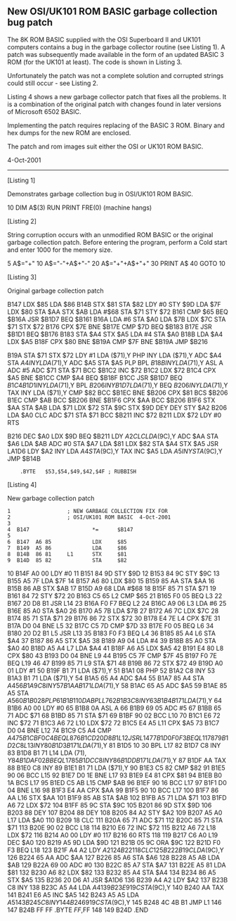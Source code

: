 New OSI/UK101 ROM BASIC garbage collection bug patch
----------------------------------------------------

The 8K ROM BASIC supplied with the OSI Superboard II and
UK101 computers contains a bug in the garbage collector
routine (see Listing 1).  A patch was subsequently made
available in the form of an updated BASIC 3 ROM (for the
UK101 at least).  The code is shown in Listing 3.

Unfortunately the patch was not a complete solution and
corrupted strings could still occur - see Listing 2.

Listing 4 shows a new garbage collector patch that fixes
all the problems.  It is a combination of the original
patch with changes found in later versions of Microsoft
6502 BASIC.

Implementing the patch requires replacing of the BASIC 3
ROM.  Binary and hex dumps for the new ROM are enclosed.

The patch and rom images suit either the OSI or UK101 ROM
BASIC.


4-Oct-2001

-----------------------------------------------------------

[Listing 1]

Demonstrates garbage collection bug in OSI/UK101 ROM BASIC.

 10 DIM A$(3)
 RUN
 PRINT FRE(0)  (machine hangs)


[Listing 2]

String corruption occurs with an unmodified ROM BASIC or
the original garbage collection patch.  Before entering
the program, perform a Cold start and enter 1000 for the
memory size.

  5 A$="+"
 10 A$="-"+A$+"-"
 20 A$="+"+A$+"+"
 30 PRINT A$
 40 GOTO 10


[Listing 3]

Original garbage collection patch

 B147   LDX     $85
        LDA     $86
 B14B   STX     $81
        STA     $82
        LDY     #0
        STY     $9D
        LDA     $7F
        LDX     $80
        STA     $AA
        STX     $AB
        LDA     #$68
        STA     $71
        STY     $72
 B161   CMP     $65
        BEQ     $B16A
        JSR     $B1D7
        BEQ     $B161
 B16A   LDA     #6
        STA     $A0
        LDA     $7B
        LDX     $7C
        STA     $71
        STX     $72
 B176   CPX     $7E
        BNE     $B17E
        CMP     $7D
        BEQ     $B183
 B17E   JSR     $B1D1
        BEQ     $B176
 B183   STA     $A4
        STX     $A5
        LDA     #4
        STA     $A0
 B18B   LDA     $A4
        LDX     $A5
 B18F   CPX     $80
        BNE     $B19A
        CMP     $7F
        BNE     $B19A
        JMP     $B216

 B19A   STA     $71
        STX     $72
        LDY     #1
        LDA     ($71),Y
        PHP
        INY
        LDA     ($71),Y
        ADC     $A4
        STA     $A4
        INY
        LDA     ($71),Y
        ADC     $A5
        STA     $A5
        PLP
        BPL     $B18B
        INY
        LDA     ($71),Y
        ASL     A
        ADC     #5
        ADC     $71
        STA     $71
        BCC     $B1C2
        INC     $72
 B1C2   LDX     $72
 B1C4   CPX     $A5
        BNE     $B1CC
        CMP     $A4
        BEQ     $B18F
 B1CC   JSR     $B1D7
        BEQ     $B1C4
 B1D1   INY
        LDA     ($71),Y
        BPL     $B206
        INY
 B1D7   LDA     ($71),Y
        BEQ     $B206
        INY
        LDA     ($71),Y
        TAX
        INY
        LDA     ($71),Y
        CMP     $82
        BCC     $B1EC
        BNE     $B206
        CPX     $81
        BCS     $B206
 B1EC   CMP     $AB
        BCC     $B206
        BNE     $B1F6
        CPX     $AA
        BCC     $B206
 B1F6   STX     $AA
        STA     $AB
        LDA     $71
        LDX     $72
        STA     $9C
        STX     $9D
        DEY
        DEY
        STY     $A2
 B206   LDA     $A0
        CLC
        ADC     $71
        STA     $71
        BCC     $B211
        INC     $72
 B211   LDX     $72
        LDY     #0
        RTS

 B216   DEC     $A0
        LDX     $9D
        BEQ     $B211
        LDY     $A2
        CLC
        LDA     ($9C),Y
        ADC     $AA
        STA     $A6
        LDA     $AB
        ADC     #0
        STA     $A7
        LDA     $81
        LDX     $82
        STA     $A4
        STX     $A5
        JSR     LA1D6
        LDY     $A2
        INY
        LDA     $A4
        STA     ($9C),Y
        TAX
        INC     $A5
        LDA     $A5
        INY
        STA     ($9C),Y
        JMP     $B14B

        .BYTE   $53,$54,$49,$42,$4F ; RUBBISH


[Listing 4]

New garbage collection patch

    1                  ; NEW GARBAGE COLLECTION FIX FOR
    2                  ; OSI/UK101 ROM BASIC  4-Oct-2001
    3
    4  B147                    *=      $B147
    5
    6  B147  A6 85             LDX     $85
    7  B149  A5 86             LDA     $86
    8  B14B  86 81     L1      STX     $81
    9  B14D  85 82             STA     $82
   10  B14F  A0 00             LDY     #0
   11  B151  84 9D             STY     $9D
   12  B153  84 9C             STY     $9C
   13  B155  A5 7F             LDA     $7F
   14  B157  A6 80             LDX     $80
   15  B159  85 AA             STA     $AA
   16  B15B  86 AB             STX     $AB
   17  B15D  A9 68             LDA     #$68
   18  B15F  85 71             STA     $71
   19  B161  84 72             STY     $72
   20  B163  C5 65     L2      CMP     $65
   21  B165  F0 05             BEQ     L3
   22  B167  20 D8 B1          JSR     L14
   23  B16A  F0 F7             BEQ     L2
   24  B16C  A9 06     L3      LDA     #6
   25  B16E  85 A0             STA     $A0
   26  B170  A5 7B             LDA     $7B
   27  B172  A6 7C             LDX     $7C
   28  B174  85 71             STA     $71
   29  B176  86 72             STX     $72
   30  B178  E4 7E     L4      CPX     $7E
   31  B17A  D0 04             BNE     L5
   32  B17C  C5 7D             CMP     $7D
   33  B17E  F0 05             BEQ     L6
   34  B180  20 D2 B1  L5      JSR     L13
   35  B183  F0 F3             BEQ     L4
   36  B185  85 A4     L6      STA     $A4
   37  B187  86 A5             STX     $A5
   38  B189  A9 04             LDA     #4
   39  B18B  85 A0             STA     $A0
   40  B18D  A5 A4     L7      LDA     $A4
   41  B18F  A6 A5             LDX     $A5
   42  B191  E4 80     L8      CPX     $80
   43  B193  D0 04             BNE     L9
   44  B195  C5 7F             CMP     $7F
   45  B197  F0 7E             BEQ     L19
   46
   47  B199  85 71     L9      STA     $71
   48  B19B  86 72             STX     $72
   49  B19D  A0 01             LDY     #1
   50  B19F  B1 71             LDA     ($71),Y
   51  B1A1  08                PHP
   52  B1A2  C8                INY
   53  B1A3  B1 71             LDA     ($71),Y
   54  B1A5  65 A4             ADC     $A4
   55  B1A7  85 A4             STA     $A4
   56  B1A9  C8                INY
   57  B1AA  B1 71             LDA     ($71),Y
   58  B1AC  65 A5             ADC     $A5
   59  B1AE  85 A5             STA     $A5
   60  B1B0  28                PLP
   61  B1B1  10 DA             BPL     L7
   62  B1B3  C8                INY
   63  B1B4  B1 71             LDA     ($71),Y
   64  B1B6  A0 00             LDY     #0
   65  B1B8  0A                ASL     A
   66  B1B9  69 05             ADC     #5
   67  B1BB  65 71             ADC     $71
   68  B1BD  85 71             STA     $71
   69  B1BF  90 02             BCC     L10
   70  B1C1  E6 72             INC     $72
   71  B1C3  A6 72     L10     LDX     $72
   72  B1C5  E4 A5     L11     CPX     $A5
   73  B1C7  D0 04             BNE     L12
   74  B1C9  C5 A4             CMP     $A4
   75  B1CB  F0 C4             BEQ     L8
   76  B1CD  20 D8 B1  L12     JSR     L14
   77  B1D0  F0 F3             BEQ     L11
   78
   79  B1D2  C8        L13     INY
   80  B1D3  B1 71             LDA     ($71),Y
   81  B1D5  10 30             BPL     L17
   82  B1D7  C8                INY
   83  B1D8  B1 71     L14     LDA     ($71),Y
   84  B1DA  F0 2B             BEQ     L17
   85  B1DC  C8                INY
   86  B1DD  B1 71             LDA     ($71),Y
   87  B1DF  AA                TAX
   88  B1E0  C8                INY
   89  B1E1  B1 71             LDA     ($71),Y
   90  B1E3  C5 82             CMP     $82
   91  B1E5  90 06             BCC     L15
   92  B1E7  D0 1E             BNE     L17
   93  B1E9  E4 81             CPX     $81
   94  B1EB  B0 1A             BCS     L17
   95  B1ED  C5 AB     L15     CMP     $AB
   96  B1EF  90 16             BCC     L17
   97  B1F1  D0 04             BNE     L16
   98  B1F3  E4 AA             CPX     $AA
   99  B1F5  90 10             BCC     L17
  100  B1F7  86 AA     L16     STX     $AA
  101  B1F9  85 AB             STA     $AB
  102  B1FB  A5 71             LDA     $71
  103  B1FD  A6 72             LDX     $72
  104  B1FF  85 9C             STA     $9C
  105  B201  86 9D             STX     $9D
  106  B203  88                DEY
  107  B204  88                DEY
  108  B205  84 A2             STY     $A2
  109  B207  A5 A0     L17     LDA     $A0
  110  B209  18                CLC
  111  B20A  65 71             ADC     $71
  112  B20C  85 71             STA     $71
  113  B20E  90 02             BCC     L18
  114  B210  E6 72             INC     $72
  115  B212  A6 72     L18     LDX     $72
  116  B214  A0 00             LDY     #0
  117  B216  60                RTS
  118
  119  B217  C6 A0     L19     DEC     $A0
  120  B219  A5 9D             LDA     $9D
  121  B21B  05 9C             ORA     $9C
  122  B21D  F0 F3             BEQ     L18
  123  B21F  A4 A2             LDY     $A2
  124  B221  18                CLC
  125  B222  B1 9C             LDA     ($9C),Y
  126  B224  65 AA             ADC     $AA
  127  B226  85 A6             STA     $A6
  128  B228  A5 AB             LDA     $AB
  129  B22A  69 00             ADC     #0
  130  B22C  85 A7             STA     $A7
  131  B22E  A5 81             LDA     $81
  132  B230  A6 82             LDX     $82
  133  B232  85 A4             STA     $A4
  134  B234  86 A5             STX     $A5
  135  B236  20 D6 A1          JSR     $A1D6
  136  B239  A4 A2             LDY     $A2
  137  B23B  C8                INY
  138  B23C  A5 A4             LDA     $A4
  139  B23E  91 9C             STA     ($9C),Y
  140  B240  AA                TAX
  141  B241  E6 A5             INC     $A5
  142  B243  A5 A5             LDA     $A5
  143  B245  C8                INY
  144  B246  91 9C             STA     ($9C),Y
  145  B248  4C 4B B1          JMP     L1
  146
  147  B24B  FF FF             .BYTE   $FF,$FF
  148
  149  B24D                    .END
